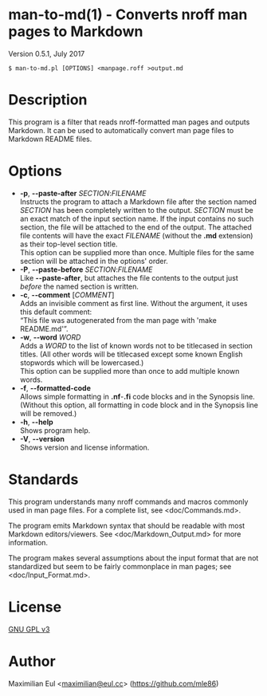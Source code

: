 [//]: # (This file was autogenerated from the man page with 'make README.md')

# man-to-md(1) - Converts nroff man pages to Markdown

Version 0.5.1, July 2017

```
$ man-to-md.pl [OPTIONS] <manpage.roff >output.md
```

# Description

This program is a filter
that reads nroff-formatted man pages
and outputs Markdown.
It can be used to automatically convert
man page files
to Markdown README files.

# Options


* **-p**, **--paste-after** *SECTION*:*FILENAME*  
  Instructs the program to attach a Markdown file
  after the section named *SECTION*
  has been completely written to the output.
  *SECTION* must be an exact match of the input section name.
  If the input contains no such section,
  the file will be attached to the end of the output.
  The attached file contents will have the exact *FILENAME* (without the **.md** extension)
  as their top-level section title.  
  This option can be supplied more than once.
  Multiple files for the same section will be attached in the options' order.
* **-P**, **--paste-before** *SECTION*:*FILENAME*  
  Like **--paste-after**,
  but attaches the file contents
  to the output
  just *before* the named section is written.
* **-c**, **--comment** [*COMMENT*]  
  Adds an invisible comment as first line.
  Without the argument, it uses this default comment:  
  “This file was autogenerated from the man page with 'make README.md'”.
* **-w**, **--word** *WORD*  
  Adds a *WORD* to the list of known words
  not to be titlecased in section titles.
  (All other words will be titlecased
  except some known English stopwords which will be lowercased.)  
  This option can be supplied more than once
  to add multiple known words.
* **-f**, **--formatted-code**  
  Allows simple formatting in **.nf**-**.fi** code blocks
  and in the Synopsis line.
  (Without this option,
  all formatting in code block and in the Synopsis line
  will be removed.)
* **-h**, **--help**  
  Shows program help.
* **-V**, **--version**  
  Shows version and license information.

# Standards

This program understands many nroff commands and macros commonly used in man page files.
For a complete list, see
&lt;doc/Commands.md>.

The program emits Markdown syntax
that should be readable with most Markdown editors/viewers.
See
&lt;doc/Markdown_Output.md>
for more information.

The program makes several assumptions about the input format
that are not standardized
but seem to be fairly commonplace
in man pages; see
&lt;doc/Input_Format.md>.

# License

[GNU GPL v3](http://gnu.org/licenses/gpl.html)

# Author

Maximilian Eul
&lt;[maximilian@eul.cc](mailto:maximilian@eul.cc)>
(https://github.com/mle86)
